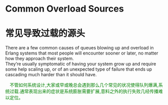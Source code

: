 # Common Overload Sources
# 常见导致过载的源头
There are a few common causes of queues blowing up and overload in Erlang systems that most people will encounter sooner or later, no matter how they approach their system.<br>
They’re usually symptomatic of having your system grow up and require some help scaling up, or of an unexpected type of failure that ends up cascading much harder than it should have.
<p></p> <font color="green">

&emsp;不管如何系统设计,大家或早或晚总会遇到那么几个常见的状况使得队列爆满,系统过载.通常表现出来的症状是系统膨胀需要扩展,意料之外的执行失败几经传播难以定位。
</font> <p></p>

